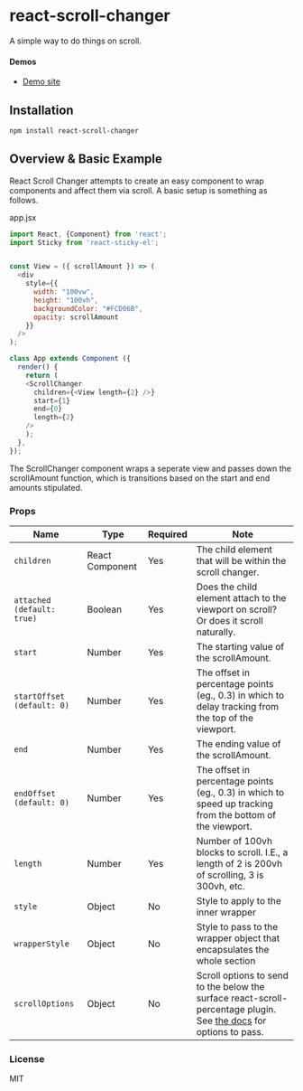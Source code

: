# react-scroll-changer

A simple way to do things on scroll.

#### Demos

- [Demo site](https://react-scroll-changer.netlify.com/)

## Installation

```sh
npm install react-scroll-changer
```

## Overview & Basic Example

React Scroll Changer attempts to create an easy component to wrap components and affect them via scroll. A basic setup is something as follows.

app.jsx

```js
import React, {Component} from 'react';
import Sticky from 'react-sticky-el';


const View = ({ scrollAmount }) => (
  <div
    style={{
      width: "100vw",
      height: "100vh",
      backgroundColor: "#FCD06B",
      opacity: scrollAmount
    }}
  />
);

class App extends Component ({
  render() {
    return (
    <ScrollChanger
      children={<View length={2} />}
      start={1}
      end={0}
      length={2}
    />
    );
  },
});
```

The ScrollChanger component wraps a seperate view and passes down the scrollAmount function, which is transitions based on the start and end amounts stipulated.

### Props

| Name                       | Type            | Required | Note                                                                                                                                                                       |
| -------------------------- | --------------- | -------- | -------------------------------------------------------------------------------------------------------------------------------------------------------------------------- |
| `children`                 | React Component | Yes      | The child element that will be within the scroll changer.                                                                                                                  |
| `attached (default: true)` | Boolean         | Yes      | Does the child element attach to the viewport on scroll? Or does it scroll naturally.                                                                                      |
| `start`                    | Number          | Yes      | The starting value of the scrollAmount.                                                                                                                                    |
| `startOffset (default: 0)` | Number          | Yes      | The offset in percentage points (eg., 0.3) in which to delay tracking from the top of the viewport.                                                                        |
| `end`                      | Number          | Yes      | The ending value of the scrollAmount.                                                                                                                                      |
| `endOffset (default: 0)`   | Number          | Yes      | The offset in percentage points (eg., 0.3) in which to speed up tracking from the bottom of the viewport.                                                                  |
| `length`                   | Number          | Yes      | Number of 100vh blocks to scroll. I.E., a length of 2 is 200vh of scrolling, 3 is 300vh, etc.                                                                              |
| `style`                    | Object          | No       | Style to apply to the inner wrapper                                                                                                                                        |
| `wrapperStyle`             | Object          | No       | Style to pass to the wrapper object that encapsulates the whole section                                                                                                    |
| `scrollOptions`            | Object          | No       | Scroll options to send to the below the surface react-scroll-percentage plugin. See [the docs](https://www.npmjs.com/package/react-scroll-percentage) for options to pass. |

### License

MIT
